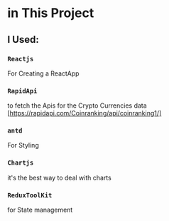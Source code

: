 # in This Project

## I Used:

### `Reactjs`

For Creating a ReactApp

### `RapidApi`

to fetch the Apis for the Crypto Currencies data
[https://rapidapi.com/Coinranking/api/coinranking1/]

### `antd`

For Styling

### `Chartjs`

it's the best way to deal with charts

### `ReduxToolKit`

for State management
